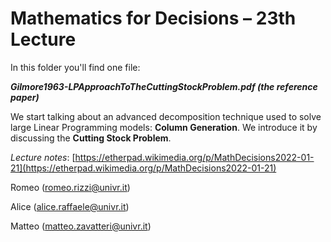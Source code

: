 # Mathematics for Decisions – 23th Lecture

In this folder you'll find one file:

***Gilmore1963-LPApproachToTheCuttingStockProblem.pdf (the reference paper)***

We start talking about an advanced decomposition technique used to solve large Linear Programming models: **Column Generation**. We introduce it by discussing the **Cutting Stock Problem**.

*Lecture notes*: [https://etherpad.wikimedia.org/p/MathDecisions2022-01-21](https://etherpad.wikimedia.org/p/MathDecisions2022-01-21)

Romeo (romeo.rizzi@univr.it)

Alice (alice.raffaele@univr.it)

Matteo (matteo.zavatteri@univr.it)

